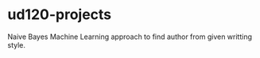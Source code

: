 ud120-projects
==============

Naive Bayes Machine Learning approach to find author from given writting style.
